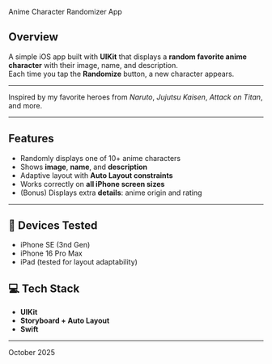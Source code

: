 Anime Character Randomizer App

## Overview
A simple iOS app built with **UIKit** that displays a **random favorite anime character** with their image, name, and description.  
Each time you tap the **Randomize** button, a new character appears.

---

Inspired by my favorite heroes from *Naruto*, *Jujutsu Kaisen*, *Attack on Titan*, and more.

---

## Features
- Randomly displays one of 10+ anime characters  
- Shows **image**, **name**, and **description**  
- Adaptive layout with **Auto Layout constraints**  
- Works correctly on **all iPhone screen sizes**  
- (Bonus) Displays extra **details**: anime origin and rating  

---

## 🧪 Devices Tested
-  iPhone SE (3nd Gen)  
-  iPhone 16 Pro Max  
-  iPad (tested for layout adaptability)


## 💻 Tech Stack
- **UIKit**
- **Storyboard + Auto Layout**
- **Swift**

---

October 2025
